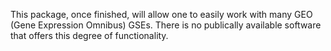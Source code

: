 This package, once finished, will allow one to easily work with many GEO (Gene Expression Omnibus) GSEs. There is no publically available software that offers this degree of functionality.
